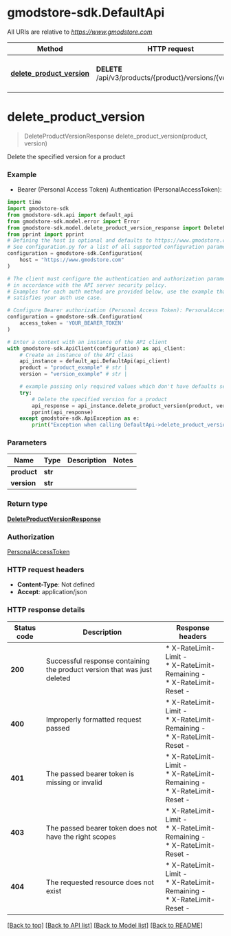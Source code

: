 # gmodstore-sdk.DefaultApi

All URIs are relative to *https://www.gmodstore.com*

Method | HTTP request | Description
------------- | ------------- | -------------
[**delete_product_version**](DefaultApi.md#delete_product_version) | **DELETE** /api/v3/products/{product}/versions/{version} | Delete the specified version for a product


# **delete_product_version**
> DeleteProductVersionResponse delete_product_version(product, version)

Delete the specified version for a product

### Example

* Bearer (Personal Access Token) Authentication (PersonalAccessToken):

```python
import time
import gmodstore-sdk
from gmodstore-sdk.api import default_api
from gmodstore-sdk.model.error import Error
from gmodstore-sdk.model.delete_product_version_response import DeleteProductVersionResponse
from pprint import pprint
# Defining the host is optional and defaults to https://www.gmodstore.com
# See configuration.py for a list of all supported configuration parameters.
configuration = gmodstore-sdk.Configuration(
    host = "https://www.gmodstore.com"
)

# The client must configure the authentication and authorization parameters
# in accordance with the API server security policy.
# Examples for each auth method are provided below, use the example that
# satisfies your auth use case.

# Configure Bearer authorization (Personal Access Token): PersonalAccessToken
configuration = gmodstore-sdk.Configuration(
    access_token = 'YOUR_BEARER_TOKEN'
)

# Enter a context with an instance of the API client
with gmodstore-sdk.ApiClient(configuration) as api_client:
    # Create an instance of the API class
    api_instance = default_api.DefaultApi(api_client)
    product = "product_example" # str | 
    version = "version_example" # str | 

    # example passing only required values which don't have defaults set
    try:
        # Delete the specified version for a product
        api_response = api_instance.delete_product_version(product, version)
        pprint(api_response)
    except gmodstore-sdk.ApiException as e:
        print("Exception when calling DefaultApi->delete_product_version: %s\n" % e)
```


### Parameters

Name | Type | Description  | Notes
------------- | ------------- | ------------- | -------------
 **product** | **str**|  |
 **version** | **str**|  |

### Return type

[**DeleteProductVersionResponse**](DeleteProductVersionResponse.md)

### Authorization

[PersonalAccessToken](../README.md#PersonalAccessToken)

### HTTP request headers

 - **Content-Type**: Not defined
 - **Accept**: application/json


### HTTP response details

| Status code | Description | Response headers |
|-------------|-------------|------------------|
**200** | Successful response containing the product version that was just deleted |  * X-RateLimit-Limit -  <br>  * X-RateLimit-Remaining -  <br>  * X-RateLimit-Reset -  <br>  |
**400** | Improperly formatted request passed |  * X-RateLimit-Limit -  <br>  * X-RateLimit-Remaining -  <br>  * X-RateLimit-Reset -  <br>  |
**401** | The passed bearer token is missing or invalid |  * X-RateLimit-Limit -  <br>  * X-RateLimit-Remaining -  <br>  * X-RateLimit-Reset -  <br>  |
**403** | The passed bearer token does not have the right scopes |  * X-RateLimit-Limit -  <br>  * X-RateLimit-Remaining -  <br>  * X-RateLimit-Reset -  <br>  |
**404** | The requested resource does not exist |  * X-RateLimit-Limit -  <br>  * X-RateLimit-Remaining -  <br>  * X-RateLimit-Reset -  <br>  |

[[Back to top]](#) [[Back to API list]](../README.md#documentation-for-api-endpoints) [[Back to Model list]](../README.md#documentation-for-models) [[Back to README]](../README.md)

